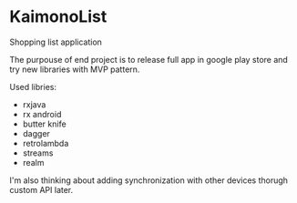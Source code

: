 # KaimonoList
Shopping list application

The purpouse of end project is to release full app in google play store and try new libraries with MVP pattern.

Used libries:
* rxjava
* rx android
* butter knife
* dagger
* retrolambda
* streams
* realm

I'm also thinking about adding synchronization with other devices thorugh custom API later.
